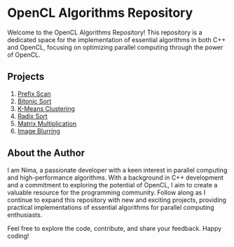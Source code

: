 # OpenCL Algorithms Repository

Welcome to the OpenCL Algorithms Repository! This repository is a dedicated space for the implementation of essential algorithms in both C++ and OpenCL, focusing on optimizing parallel computing through the power of OpenCL.

## Projects

1. [Prefix Scan](https://github.com/nimaft97/OpenCLProjects/tree/main/prefix-scan)
2. [Bitonic Sort](https://github.com/nimaft97/OpenCLProjects/tree/main/bitonic-sort)
3. [K-Means Clustering](https://github.com/nimaft97/OpenCLProjects/tree/main/k-means)
4. [Radix Sort](https://github.com/nimaft97/OpenCLProjects/tree/main/radix-sort)
5. [Matrix Multiplication](https://github.com/nimaft97/OpenCLProjects/tree/main/matrix-multiplication)
6. [Image Blurring](https://github.com/nimaft97/OpenCLProjects/blob/main/image-blurring)

## About the Author
I am Nima, a passionate developer with a keen interest in parallel computing and high-performance algorithms. With a background in C++ development and a commitment to exploring the potential of OpenCL, I aim to create a valuable resource for the programming community. Follow along as I continue to expand this repository with new and exciting projects, providing practical implementations of essential algorithms for parallel computing enthusiasts.

Feel free to explore the code, contribute, and share your feedback. Happy coding!
